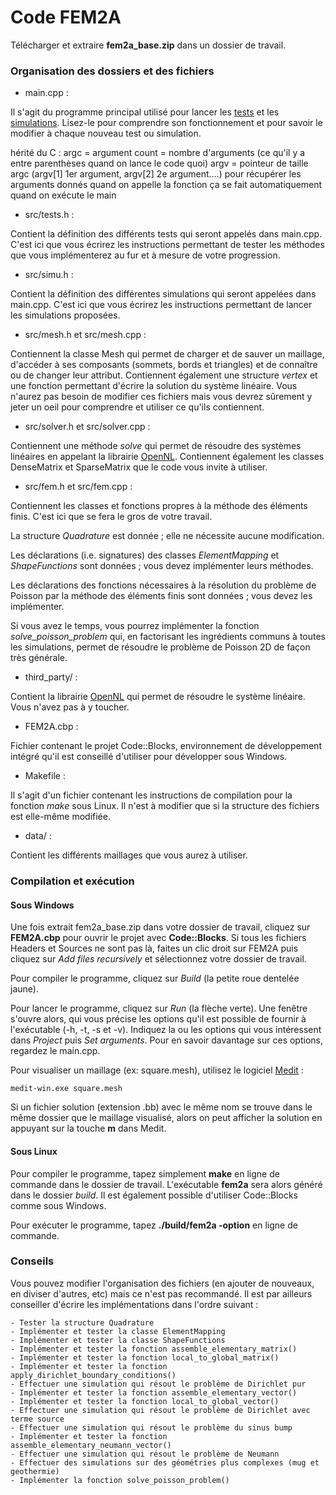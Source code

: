 # Code FEM2A

Télécharger et extraire **fem2a_base.zip** dans un dossier de travail.

### Organisation des dossiers et des fichiers

- main.cpp :

Il s'agit du programme principal utilisé pour lancer les [tests](tests.md)
et les [simulations](simus.md). Lisez-le pour comprendre son fonctionnement
et pour savoir le modifier à chaque nouveau test ou simulation.

hérité du C : 
argc = argument count = nombre d'arguments (ce qu'il y a entre parenthèses quand on lance le code quoi)
argv = pointeur de taille argc (argv[1] 1er argument, argv[2] 2e argument....) pour récupérer les arguments donnés quand on appelle la fonction
ça se fait automatiquement quand on exécute le main

- src/tests.h :

Contient la définition des différents tests qui seront appelés dans main.cpp.
C'est ici que vous écrirez les instructions permettant de tester les méthodes
que vous implémenterez au fur et à mesure de votre progression.

- src/simu.h :

Contient la définition des différentes simulations qui seront appelées dans
main.cpp. C'est ici que vous écrirez les instructions permettant de lancer les
simulations proposées.

- src/mesh.h et src/mesh.cpp :

Contiennent la classe Mesh qui permet de charger et de sauver un maillage,
d'accéder à ses composants (sommets, bords et triangles) et de connaître ou de
changer leur attribut. Contiennent également une structure *vertex* et une
fonction permettant d'écrire la solution du système linéaire. Vous n'aurez pas
besoin de modifier ces fichiers mais vous devrez sûrement y jeter un oeil pour
comprendre et utiliser ce qu'ils contiennent.

- src/solver.h et src/solver.cpp :

Contiennent une méthode *solve* qui permet de résoudre des systèmes linéaires
en appelant la librairie
[OpenNL](http://alice.loria.fr/index.php/software/4-library/23-opennl.html).
Contiennent également les classes DenseMatrix et SparseMatrix que le code vous
invite à utiliser.

- src/fem.h et src/fem.cpp :

Contiennent les classes et fonctions propres à la méthode des éléments finis.
C'est ici que se fera le gros de votre travail.

La structure *Quadrature* est donnée ; elle ne nécessite aucune modification.

Les déclarations (i.e. signatures) des classes *ElementMapping* et
*ShapeFunctions* sont données ; vous devez implémenter leurs méthodes.

Les déclarations des fonctions nécessaires à la résolution du problème de
Poisson par la méthode des éléments finis sont données ; vous devez les
implémenter.

Si vous avez le temps, vous pourrez implémenter la fonction
*solve_poisson_problem* qui, en factorisant les ingrédients communs à toutes
les simulations, permet de résoudre le problème de Poisson 2D de façon très
générale.

- third_party/ :

Contient la librairie
[OpenNL](http://alice.loria.fr/index.php/software/4-library/23-opennl.html)
qui permet de résoudre le système linéaire. Vous n'avez pas à y toucher.

- FEM2A.cbp :

Fichier contenant le projet Code::Blocks, environnement de développement
intégré qu'il est conseillé d'utiliser pour développer sous Windows.

- Makefile :

Il s'agit d'un fichier contenant les instructions de compilation pour la
fonction *make* sous Linux. Il n'est à modifier que si la structure des
fichiers est elle-même modifiée.

- data/ :

Contient les différents maillages que vous aurez à utiliser.

### Compilation et exécution

#### Sous Windows

Une fois extrait fem2a_base.zip dans votre dossier de travail, cliquez sur
**FEM2A.cbp** pour ouvrir le projet avec **Code::Blocks**. Si tous les fichiers
Headers et Sources ne sont pas là, faites un clic droit sur FEM2A puis cliquez
sur *Add files recursively* et sélectionnez votre dossier de travail.

Pour compiler le programme, cliquez sur *Build* (la petite roue dentelée jaune).

Pour lancer le programme, cliquez sur *Run* (la flèche verte). Une fenêtre s'ouvre alors, qui vous précise les options qu'il est possible de fournir à l'exécutable (-h, -t, -s et -v). Indiquez la ou les options qui vous intéressent dans *Project* puis *Set arguments*. Pour en savoir davantage sur ces options, regardez le main.cpp.

<!--
Pour lancer le programme, ouvrez un terminal (*cmd.exe* dans la barre d'adresse
de l'explorateur de fichier) et appelez votre exécutable :
```
cd C:\fem2a_base
..\bin\Debug\fem2a.exe -h

```
-->

Pour visualiser un maillage (ex: square.mesh), utilisez le logiciel
[Medit](https://www.ljll.math.upmc.fr/frey/software.html) :
```
medit-win.exe square.mesh

```
Si un fichier solution (extension .bb) avec le même nom se trouve dans le même
dossier que le maillage visualisé, alors on peut afficher la solution en
appuyant sur la touche **m** dans Medit.

#### Sous Linux

Pour compiler le programme, tapez simplement **make** en ligne de commande dans
le dossier de travail. L'exécutable **fem2a** sera alors généré dans le dossier
*build*. Il est également possible d'utiliser Code::Blocks comme sous Windows.

Pour exécuter le programme, tapez **./build/fem2a -option** en ligne de
commande.

### Conseils

Vous pouvez modifier l'organisation des fichiers (en ajouter de nouveaux, en diviser 
d'autres, etc) mais ce n'est pas recommandé. Il est par ailleurs conseiller d'écrire les implémentations dans l'ordre suivant :

```
- Tester la structure Quadrature
- Implémenter et tester la classe ElementMapping
- Implémenter et tester la classe ShapeFunctions
- Implémenter et tester la fonction assemble_elementary_matrix()
- Implémenter et tester la fonction local_to_global_matrix()
- Implémenter et tester la fonction apply_dirichlet_boundary_conditions()
- Effectuer une simulation qui résout le problème de Dirichlet pur
- Implémenter et tester la fonction assemble_elementary_vector()
- Implémenter et tester la fonction local_to_global_vector()
- Effectuer une simulation qui résout le problème de Dirichlet avec terme source
- Effectuer une simulation qui résout le problème du sinus bump
- Implémenter et tester la fonction assemble_elementary_neumann_vector()
- Effectuer une simulation qui résout le problème de Neumann
- Effectuer des simulations sur des géométries plus complexes (mug et geothermie)
- Implémenter la fonction solve_poisson_problem()

```

